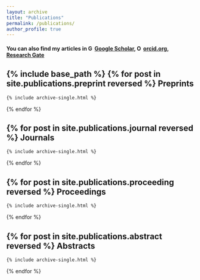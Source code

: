 ```yaml
---
layout: archive
title: "Publications"
permalink: /publications/
author_profile: true
---
```



<h4>You can also find my articles in
<a href="https://scholar.google.com/citations?user=_ZJ9X0QAAAAJ&hl=fr&authuser=1"> <img src="https://scholar.google.se/favicon-png.ico" style="width:1em;margin-right:.2em;" alt="Google Scholar icon">Google Scholar</a>, 
<a itemprop="sameAs" content="https://orcid.org/0000-0001-6231-2569
" href="https://orcid.org/0000-0001-6231-2569
" target="orcid.widget" rel="noopener noreferrer" style="vertical-align:top;"><img src="https://orcid.org/sites/default/files/images/orcid_16x16.png" style="width:1em;margin-right:.2em;" alt="ORCID iD icon">orcid.org</a>,
<a href="https://www.researchgate.net/profile/Thanh-an_Pham"><img src="https://c5.rgstatic.net/m/426351313275430/images/favicon/favicon.ico" style="width:1em;margin-right:.2em;">Research Gate</a>

{% include base_path %}
{% for post in site.publications.preprint reversed %}
Preprints
------
	{% include archive-single.html %}
{% endfor %}

{% for post in site.publications.journal reversed %}
Journals
------
	{% include archive-single.html %}
{% endfor %}

{% for post in site.publications.proceeding reversed %}
Proceedings
------
	{% include archive-single.html %}
{% endfor %}

{% for post in site.publications.abstract reversed %}
Abstracts
------
	{% include archive-single.html %}
{% endfor %}
